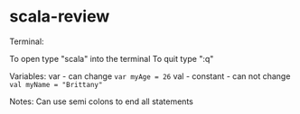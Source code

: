 # scala-review

Terminal:

To open type "scala" into the terminal
To quit type ":q"

Variables:
var - can change 
    ``` var myAge = 26 ```
val - constant - can not change
    ``` val myName = "Brittany" ```

Notes: 
Can use semi colons to end all statements 

